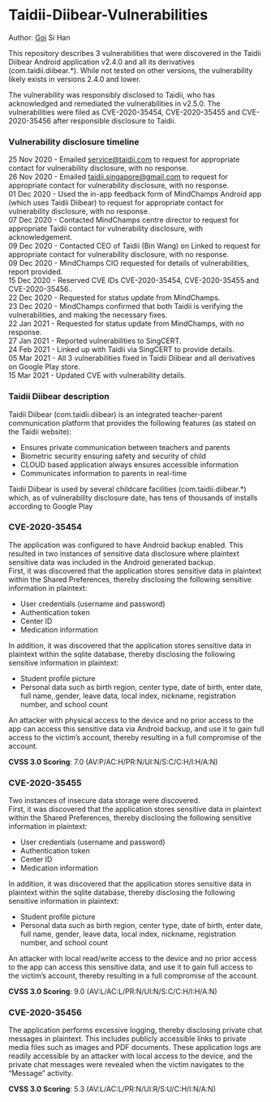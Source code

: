 # Taidii-Diibear-Vulnerabilities
Author: <ins>Goi</ins> Si Han

This repository describes 3 vulnerabilities that were discovered in the Taidii Diibear Android application v2.4.0 and all its derivatives (com.taidii.diibear.\*). While not tested on other versions, the vulnerability likely exists in versions 2.4.0 and lower.

The vulnerability was responsibly disclosed to Taidii, who has acknowledged and remediated the vulnerabilities in v2.5.0. The vulnerabilities were filed as CVE-2020-35454, CVE-2020-35455 and CVE-2020-35456 after responsible disclosure to Taidii.

### Vulnerability disclosure timeline
25 Nov 2020 - Emailed service@taidii.com to request for appropriate contact for vulnerability disclosure, with no response.  
26 Nov 2020 - Emailed taidii.singapore@gmail.com to request for appropriate contact for vulnerability disclosure, with no response.  
01 Dec 2020 - Used the in-app feedback form of MindChamps Android app (which uses Taidii Diibear) to request for appropriate contact for vulnerability disclosure, with no response.  
07 Dec 2020 - Contacted MindChamps centre director to request for appropriate Taidii contact for vulnerability disclosure, with acknowledgement.  
09 Dec 2020 - Contacted CEO of Taidii (Bin Wang) on Linked to request for appropriate contact for vulnerability disclosure, with no response.  
09 Dec 2020 - MindChamps CIO requested for details of vulnerabilities, report provided.  
15 Dec 2020 - Reserved CVE IDs CVE-2020-35454, CVE-2020-35455 and CVE-2020-35456..  
22 Dec 2020 - Requested for status update from MindChamps.  
23 Dec 2020 - MindChamps confirmed that both Taidii is verifying the vulnerabilities, and making the necessary fixes.  
22 Jan 2021 - Requested for status update from MindChamps, with no response.  
27 Jan 2021 - Reported vulnerabilities to SingCERT.  
24 Feb 2021 - Linked up with Taidii via SingCERT to provide details.  
05 Mar 2021 - All 3 vulnerabilities fixed in Taidii Diibear and all derivatives on Google Play store.  
15 Mar  2021 - Updated CVE with vulnerability details.  

### Taidii Diibear description
Taidii Diibear (com.taidii.diibear) is an integrated teacher-parent communication platform that provides the following features (as stated on the Taidii website):  
- Ensures private communication between teachers and parents  
- Biometric security ensuring safety and security of child  
- CLOUD based application always ensures accessible information  
- Communicates information to parents in real-time  

Taidii Diibear is used by several childcare facilities (com.taidii.diibear.\*) which, as of vulnerability disclosure date, has tens of thousands of installs according to Google Play  

### CVE-2020-35454  
The application was configured to have Android backup enabled. This resulted in two instances of sensitive data disclosure where plaintext sensitive data was included in the Android generated backup.  
First, it was discovered that the application stores sensitive data in plaintext within the Shared Preferences, thereby disclosing the following sensitive information in plaintext:  
- User credentials (username and password)
- Authentication token
- Center ID
- Medication information  

In addition, it was discovered that the application stores sensitive data in plaintext within the sqlite database, thereby disclosing the following sensitive information in plaintext:  
- Student profile picture
- Personal data such as birth region, center type, date of birth, enter date, full name, gender, leave data, local index, nickname, registration number, and school count  

An attacker with physical access to the device and no prior access to the app can access this sensitive data via Android backup, and use it to gain full access to the victim’s account, thereby resulting in a full compromise of the account.  

**CVSS 3.0 Scoring**: 7.0 (AV:P/AC:H/PR:N/UI:N/S:C/C:H/I:H/A:N)

### CVE-2020-35455  
Two instances of insecure data storage were discovered.  
First, it was discovered that the application stores sensitive data in plaintext within the Shared Preferences, thereby disclosing the following sensitive information in plaintext:  
- User credentials (username and password)  
- Authentication token  
- Center ID  
- Medication information  

In addition, it was discovered that the application stores sensitive data in plaintext within the sqlite database, thereby disclosing the following sensitive information in plaintext:  
- Student profile picture  
- Personal data such as birth region, center type, date of birth, enter date, full name, gender, leave data, local index, nickname, registration number, and school count  

An attacker with local read/write access to the device and no prior access to the app can access this sensitive data, and use it to gain full access to the victim’s account, thereby resulting in a full compromise of the account.  

**CVSS 3.0 Scoring**: 9.0 (AV:L/AC:L/PR:N/UI:N/S:C/C:H/I:H/A:N)

### CVE-2020-35456  
The application performs excessive logging, thereby disclosing private chat messages in plaintext. This includes publicly accessible links to private media files such as images and PDF documents.
These application logs are readily accessible by an attacker with local access to the device, and the private chat messages were revealed when the victim navigates to the “Message” activity.

**CVSS 3.0 Scoring**: 5.3 (AV:L/AC:L/PR:N/UI:R/S:U/C:H/I:N/A:N)
